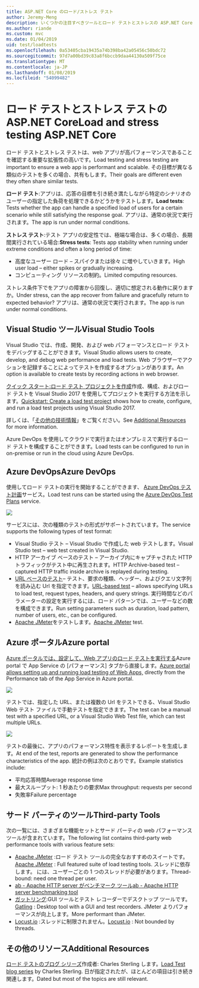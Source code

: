 ```yaml
---
title: ASP.NET Core のロード/ストレス テスト
author: Jeremy-Meng
description: いくつかの注目すべきツールとロード テストとストレスの ASP.NET Core アプリをテストするための方法について説明します。
ms.author: riande
ms.custom: mvc
ms.date: 01/04/2019
uid: test/loadtests
ms.openlocfilehash: 0a53405cba19435a74b398ba42a05456c50bdc72
ms.sourcegitcommit: 97d7a00bd39c83a8f6bccb9daa44130a509f75ce
ms.translationtype: MT
ms.contentlocale: ja-JP
ms.lasthandoff: 01/08/2019
ms.locfileid: "54099482"
---
```

# <a name="load-and-stress-testing-aspnet-core"></a><span data-ttu-id="80255-103">ロード テストとストレス テストの ASP.NET Core</span><span class="sxs-lookup"><span data-stu-id="80255-103">Load and stress testing ASP.NET Core</span></span>

<span data-ttu-id="80255-104">ロード テストとストレス テストは、web アプリが高パフォーマンスであることを確認する重要な拡張性の高いです。</span><span class="sxs-lookup"><span data-stu-id="80255-104">Load testing and stress testing are important to ensure a web app is performant and scalable.</span></span> <span data-ttu-id="80255-105">その目標が異なる類似のテストを多くの場合、共有もします。</span><span class="sxs-lookup"><span data-stu-id="80255-105">Their goals are different even they often share similar tests.</span></span>

<span data-ttu-id="80255-106">**ロード テスト**:アプリは、応答の目標を引き続き満たしながら特定のシナリオのユーザーの指定した負荷を処理できるかどうかをテストします。</span><span class="sxs-lookup"><span data-stu-id="80255-106">**Load tests**: Tests whether the app can handle a specified load of users for a certain scenario while still satisfying the response goal.</span></span> <span data-ttu-id="80255-107">アプリは、通常の状況で実行されます。</span><span class="sxs-lookup"><span data-stu-id="80255-107">The app is run under normal conditions.</span></span>

<span data-ttu-id="80255-108">**ストレス テスト**:テスト アプリの安定性では、極端な場合は、多くの場合、長期間実行されている場合:</span><span class="sxs-lookup"><span data-stu-id="80255-108">**Stress tests**: Tests app stability when running under extreme conditions and often a long period of time:</span></span>

* <span data-ttu-id="80255-109">高度なユーザー ロード – スパイクまたは徐々 に増やしていきます。</span><span class="sxs-lookup"><span data-stu-id="80255-109">High user load – either spikes or gradually increasing.</span></span>
* <span data-ttu-id="80255-110">コンピューティング リソースの制約。</span><span class="sxs-lookup"><span data-stu-id="80255-110">Limited computing resources.</span></span>  

<span data-ttu-id="80255-111">ストレス条件下でをアプリの障害から回復し、適切に想定される動作に戻りますか。</span><span class="sxs-lookup"><span data-stu-id="80255-111">Under stress, can the app recover from failure and gracefully return to expected behavior?</span></span> <span data-ttu-id="80255-112">アプリは、通常の状況で実行されます。</span><span class="sxs-lookup"><span data-stu-id="80255-112">The app is run under normal conditions.</span></span>

## <a name="visual-studio-tools"></a><span data-ttu-id="80255-113">Visual Studio ツール</span><span class="sxs-lookup"><span data-stu-id="80255-113">Visual Studio Tools</span></span>

<span data-ttu-id="80255-114">Visual Studio では、作成、開発、および web パフォーマンスとロード テストをデバッグすることができます。</span><span class="sxs-lookup"><span data-stu-id="80255-114">Visual Studio allows users to create, develop, and debug web performance and load tests.</span></span> <span data-ttu-id="80255-115">Web ブラウザーでアクションを記録することによってテストを作成するオプションがあります。</span><span class="sxs-lookup"><span data-stu-id="80255-115">An option is available to create tests by recording actions in web browser.</span></span>

<span data-ttu-id="80255-116">[クイック スタート:ロード テスト プロジェクトを作成](/visualstudio/test/quickstart-create-a-load-test-project?view=vs-2017)作成、構成、およびロード テストを Visual Studio 2017 を使用してプロジェクトを実行する方法を示します。</span><span class="sxs-lookup"><span data-stu-id="80255-116">[Quickstart: Create a load test project](/visualstudio/test/quickstart-create-a-load-test-project?view=vs-2017) shows how to create, configure, and run a load test projects using Visual Studio 2017.</span></span>

<span data-ttu-id="80255-117">詳しくは、「[その他の技術情報](#add)」をご覧ください。</span><span class="sxs-lookup"><span data-stu-id="80255-117">See [Additional Resources](#add) for more information.</span></span>

<span data-ttu-id="80255-118">Azure DevOps を使用してクラウドで実行またはオンプレミスで実行するロード テストを構成することができます。</span><span class="sxs-lookup"><span data-stu-id="80255-118">Load tests can be configured to run in on-premise or run in the cloud using Azure DevOps.</span></span>

## <a name="azure-devops"></a><span data-ttu-id="80255-119">Azure DevOps</span><span class="sxs-lookup"><span data-stu-id="80255-119">Azure DevOps</span></span>

<span data-ttu-id="80255-120">使用してロード テストの実行を開始することができます、 [Azure DevOps テスト計画](/azure/devops/test/load-test/index?view=vsts)サービス。</span><span class="sxs-lookup"><span data-stu-id="80255-120">Load test runs can be started using the [Azure DevOps Test Plans](/azure/devops/test/load-test/index?view=vsts) service.</span></span>

![](./load-tests/_static/azure-devops-load-test.png)

<span data-ttu-id="80255-121">サービスには、次の種類のテストの形式がサポートされています。</span><span class="sxs-lookup"><span data-stu-id="80255-121">The service supports the following types of test format:</span></span>

- <span data-ttu-id="80255-122">Visual Studio テスト – Visual Studio で作成した web テストします。</span><span class="sxs-lookup"><span data-stu-id="80255-122">Visual Studio test – web test created in Visual Studio.</span></span>
- <span data-ttu-id="80255-123">HTTP アーカイブ ベースのテスト – アーカイブ内にキャプチャされた HTTP トラフィックがテスト中に再生されます。</span><span class="sxs-lookup"><span data-stu-id="80255-123">HTTP Archive-based test – captured HTTP traffic inside archive is replayed during testing.</span></span>
- <span data-ttu-id="80255-124">[URL ベースのテスト](/azure/devops/test/load-test/get-started-simple-cloud-load-test?view=vsts)– テスト、要求の種類、ヘッダー、およびクエリ文字列を読み込む Url を指定できます。</span><span class="sxs-lookup"><span data-stu-id="80255-124">[URL-based test](/azure/devops/test/load-test/get-started-simple-cloud-load-test?view=vsts) – allows specifying URLs to load test, request types, headers, and query strings.</span></span> <span data-ttu-id="80255-125">実行時間などのパラメーターの設定を実行するには、ロード パターンでは、ユーザーなどの数を構成できます。</span><span class="sxs-lookup"><span data-stu-id="80255-125">Run setting parameters such as duration, load pattern, number of users, etc., can be configured.</span></span>
- <span data-ttu-id="80255-126">[Apache JMeter](https://jmeter.apache.org/)をテストします。</span><span class="sxs-lookup"><span data-stu-id="80255-126">[Apache JMeter](https://jmeter.apache.org/) test.</span></span>

## <a name="azure-portal"></a><span data-ttu-id="80255-127">Azure ポータル</span><span class="sxs-lookup"><span data-stu-id="80255-127">Azure portal</span></span>

<span data-ttu-id="80255-128">[Azure ポータルでは、設定して、Web アプリのロード テストを実行する](/azure/devops/test/load-test/app-service-web-app-performance-test?view=vsts)Azure portal で App Service の [パフォーマンス] タブから直接します。</span><span class="sxs-lookup"><span data-stu-id="80255-128">[Azure portal allows setting up and running load testing of Web Apps,](/azure/devops/test/load-test/app-service-web-app-performance-test?view=vsts) directly from the Performance tab of the App Service in Azure portal.</span></span>

![](./load-tests/_static/azure-appservice-perf-test.png)

<span data-ttu-id="80255-129">テストでは、指定した URL、または複数の Url をテストできる、Visual Studio Web テスト ファイルで手動テストを指定できます。</span><span class="sxs-lookup"><span data-stu-id="80255-129">The test can be a manual test with a specified URL, or a Visual Studio Web Test file, which can test multiple URLs.</span></span>

![](./load-tests/_static/azure-appservice-perf-test-config.png)

<span data-ttu-id="80255-130">テストの最後に、アプリのパフォーマンス特性を表示するレポートを生成します。</span><span class="sxs-lookup"><span data-stu-id="80255-130">At end of the test, reports are generated to show the performance characteristics of the app.</span></span> <span data-ttu-id="80255-131">統計の例は次のとおりです。</span><span class="sxs-lookup"><span data-stu-id="80255-131">Example statistics include:</span></span>

- <span data-ttu-id="80255-132">平均応答時間</span><span class="sxs-lookup"><span data-stu-id="80255-132">Average response time</span></span>
- <span data-ttu-id="80255-133">最大スループット: 1 秒あたりの要求</span><span class="sxs-lookup"><span data-stu-id="80255-133">Max throughput: requests per second</span></span>
- <span data-ttu-id="80255-134">失敗率</span><span class="sxs-lookup"><span data-stu-id="80255-134">Failure percentage</span></span>

## <a name="third-party-tools"></a><span data-ttu-id="80255-135">サード パーティのツール</span><span class="sxs-lookup"><span data-stu-id="80255-135">Third-party Tools</span></span>

<span data-ttu-id="80255-136">次の一覧には、さまざまな機能セットとサード パーティの web パフォーマンス ツールが含まれています。</span><span class="sxs-lookup"><span data-stu-id="80255-136">The following list contains third-party web performance tools with various feature sets:</span></span>

- <span data-ttu-id="80255-137">[Apache JMeter](https://jmeter.apache.org/) :ロード テスト ツールの完全なおすすめのスイートです。</span><span class="sxs-lookup"><span data-stu-id="80255-137">[Apache JMeter](https://jmeter.apache.org/) : Full featured suite of load testing tools.</span></span> <span data-ttu-id="80255-138">スレッドに依存します。 には、ユーザーごとの 1 つのスレッドが必要があります。</span><span class="sxs-lookup"><span data-stu-id="80255-138">Thread-bound: need one thread per user.</span></span>
- [<span data-ttu-id="80255-139">ab - Apache HTTP server がベンチマーク ツール</span><span class="sxs-lookup"><span data-stu-id="80255-139">ab - Apache HTTP server benchmarking tool</span></span>](https://httpd.apache.org/docs/2.4/programs/ab.html)
- <span data-ttu-id="80255-140">[ガットリング](https://gatling.io/):GUI ツールとテスト レコーダーでデスクトップ ツールです。</span><span class="sxs-lookup"><span data-stu-id="80255-140">[Gatling](https://gatling.io/) : Desktop tool with a GUI and test recorders.</span></span> <span data-ttu-id="80255-141">JMeter よりパフォーマンスが向上します。</span><span class="sxs-lookup"><span data-stu-id="80255-141">More performant than JMeter.</span></span>
- <span data-ttu-id="80255-142">[Locust.io](https://locust.io/) :スレッドに制限されません。</span><span class="sxs-lookup"><span data-stu-id="80255-142">[Locust.io](https://locust.io/) : Not bounded by threads.</span></span>

<a name="add"></a>
## <a name="additional-resources"></a><span data-ttu-id="80255-143">その他のリソース</span><span class="sxs-lookup"><span data-stu-id="80255-143">Additional Resources</span></span>

<span data-ttu-id="80255-144">[ロード テストのブログ シリーズ](https://blogs.msdn.microsoft.com/charles_sterling/2015/06/01/load-test-series-part-i-creating-web-performance-tests-for-a-load-test/)作成者: Charles Sterling します。</span><span class="sxs-lookup"><span data-stu-id="80255-144">[Load Test blog series](https://blogs.msdn.microsoft.com/charles_sterling/2015/06/01/load-test-series-part-i-creating-web-performance-tests-for-a-load-test/) by Charles Sterling.</span></span> <span data-ttu-id="80255-145">日が指定されたが、ほとんどの項目は引き続き関連します。</span><span class="sxs-lookup"><span data-stu-id="80255-145">Dated but most of the topics are still relevant.</span></span>